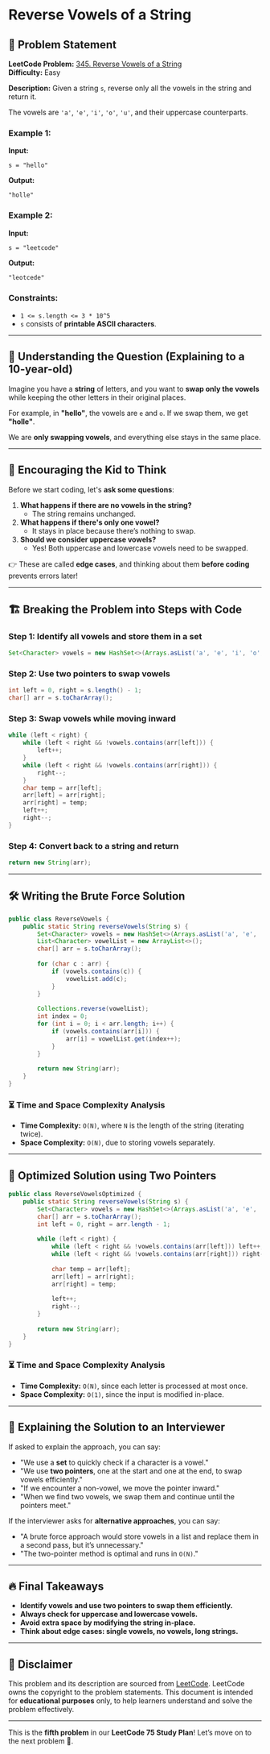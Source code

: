 # Reverse Vowels of a String

## 📌 Problem Statement

**LeetCode Problem:** [345. Reverse Vowels of a String](https://leetcode.com/problems/reverse-vowels-of-a-string/)  
**Difficulty:** Easy  

**Description:**
Given a string `s`, reverse only all the vowels in the string and return it.

The vowels are `'a'`, `'e'`, `'i'`, `'o'`, `'u'`, and their uppercase counterparts.

### **Example 1:**
**Input:**
```
s = "hello"
```
**Output:**
```
"holle"
```

### **Example 2:**
**Input:**
```
s = "leetcode"
```
**Output:**
```
"leotcede"
```

### **Constraints:**
- `1 <= s.length <= 3 * 10^5`
- `s` consists of **printable ASCII characters**.

---

## 📌 Understanding the Question (Explaining to a 10-year-old)

Imagine you have a **string** of letters, and you want to **swap only the vowels** while keeping the other letters in their original places.

For example, in **"hello"**, the vowels are `e` and `o`. If we swap them, we get **"holle"**.

We are **only swapping vowels**, and everything else stays in the same place.

---

## 🧠 Encouraging the Kid to Think

Before we start coding, let's **ask some questions**:
1. **What happens if there are no vowels in the string?**
   - The string remains unchanged.
2. **What happens if there's only one vowel?**
   - It stays in place because there’s nothing to swap.
3. **Should we consider uppercase vowels?**
   - Yes! Both uppercase and lowercase vowels need to be swapped.

👉 These are called **edge cases**, and thinking about them **before coding** prevents errors later!

---

## 🏗️ Breaking the Problem into Steps with Code

### Step 1: Identify all vowels and store them in a set
```java
Set<Character> vowels = new HashSet<>(Arrays.asList('a', 'e', 'i', 'o', 'u', 'A', 'E', 'I', 'O', 'U'));
```

### Step 2: Use two pointers to swap vowels
```java
int left = 0, right = s.length() - 1;
char[] arr = s.toCharArray();
```

### Step 3: Swap vowels while moving inward
```java
while (left < right) {
    while (left < right && !vowels.contains(arr[left])) {
        left++;
    }
    while (left < right && !vowels.contains(arr[right])) {
        right--;
    }
    char temp = arr[left];
    arr[left] = arr[right];
    arr[right] = temp;
    left++;
    right--;
}
```

### Step 4: Convert back to a string and return
```java
return new String(arr);
```

---

## 🛠️ Writing the Brute Force Solution

```java
public class ReverseVowels {
    public static String reverseVowels(String s) {
        Set<Character> vowels = new HashSet<>(Arrays.asList('a', 'e', 'i', 'o', 'u', 'A', 'E', 'I', 'O', 'U'));
        List<Character> vowelList = new ArrayList<>();
        char[] arr = s.toCharArray();
        
        for (char c : arr) {
            if (vowels.contains(c)) {
                vowelList.add(c);
            }
        }
        
        Collections.reverse(vowelList);
        int index = 0;
        for (int i = 0; i < arr.length; i++) {
            if (vowels.contains(arr[i])) {
                arr[i] = vowelList.get(index++);
            }
        }
        
        return new String(arr);
    }
}
```

### ⏳ Time and Space Complexity Analysis
- **Time Complexity:** `O(N)`, where `N` is the length of the string (iterating twice).
- **Space Complexity:** `O(N)`, due to storing vowels separately.

---

## 🚀 Optimized Solution using Two Pointers

```java
public class ReverseVowelsOptimized {
    public static String reverseVowels(String s) {
        Set<Character> vowels = new HashSet<>(Arrays.asList('a', 'e', 'i', 'o', 'u', 'A', 'E', 'I', 'O', 'U'));
        char[] arr = s.toCharArray();
        int left = 0, right = arr.length - 1;
        
        while (left < right) {
            while (left < right && !vowels.contains(arr[left])) left++;
            while (left < right && !vowels.contains(arr[right])) right--;
            
            char temp = arr[left];
            arr[left] = arr[right];
            arr[right] = temp;
            
            left++;
            right--;
        }
        
        return new String(arr);
    }
}
```

### ⏳ Time and Space Complexity Analysis
- **Time Complexity:** `O(N)`, since each letter is processed at most once.
- **Space Complexity:** `O(1)`, since the input is modified in-place.

---

## 📢 Explaining the Solution to an Interviewer
If asked to explain the approach, you can say:
- "We use a **set** to quickly check if a character is a vowel."
- "We use **two pointers**, one at the start and one at the end, to swap vowels efficiently."
- "If we encounter a non-vowel, we move the pointer inward."
- "When we find two vowels, we swap them and continue until the pointers meet."

If the interviewer asks for **alternative approaches**, you can say:
- "A brute force approach would store vowels in a list and replace them in a second pass, but it’s unnecessary."
- "The two-pointer method is optimal and runs in `O(N)`."

---

## 🔥 Final Takeaways
- **Identify vowels and use two pointers to swap them efficiently.**
- **Always check for uppercase and lowercase vowels.**
- **Avoid extra space by modifying the string in-place.**
- **Think about edge cases: single vowels, no vowels, long strings.**

---

## 📜 Disclaimer
This problem and its description are sourced from [LeetCode](https://leetcode.com/problems/reverse-vowels-of-a-string/). LeetCode owns the copyright to the problem statements. This document is intended for **educational purposes** only, to help learners understand and solve the problem effectively.

---

This is the **fifth problem** in our **LeetCode 75 Study Plan**! Let’s move on to the next problem 🚀.

